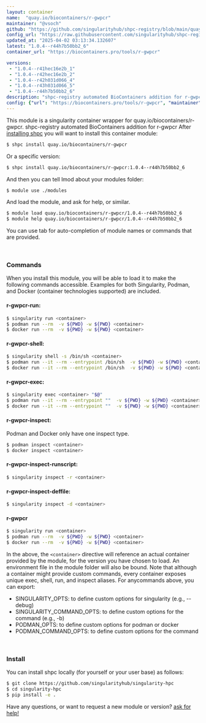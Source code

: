 ```yaml
---
layout: container
name:  "quay.io/biocontainers/r-gwpcr"
maintainer: "@vsoch"
github: "https://github.com/singularityhub/shpc-registry/blob/main/quay.io/biocontainers/r-gwpcr/container.yaml"
config_url: "https://raw.githubusercontent.com/singularityhub/shpc-registry/main/quay.io/biocontainers/r-gwpcr/container.yaml"
updated_at: "2025-04-02 03:13:34.132607"
latest: "1.0.4--r44h7b50bb2_6"
container_url: "https://biocontainers.pro/tools/r-gwpcr"

versions:
 - "1.0.4--r41hec16e2b_1"
 - "1.0.4--r42hec16e2b_2"
 - "1.0.4--r42h031d066_4"
 - "1.0.4--r43h031d066_5"
 - "1.0.4--r44h7b50bb2_6"
description: "shpc-registry automated BioContainers addition for r-gwpcr"
config: {"url": "https://biocontainers.pro/tools/r-gwpcr", "maintainer": "@vsoch", "description": "shpc-registry automated BioContainers addition for r-gwpcr", "latest": {"1.0.4--r44h7b50bb2_6": "sha256:9067868b11045c2d81c6be2d30cee329e65878b44aafba16574a5c4fe666fef4"}, "tags": {"1.0.4--r41hec16e2b_1": "sha256:7fbbf45b37dbb420197fa24ce0e357e5b451a9ffbd07fe891b3c3a02431de45e", "1.0.4--r42hec16e2b_2": "sha256:b0966e176075725c824f72fe88a275fbf48ea1fca2c68315dfa1f8f0555293e0", "1.0.4--r42h031d066_4": "sha256:ea0c4e6ebb482b1ed203fea1e5a64bbd0e59491b772ab2a259ca478cc2466b3a", "1.0.4--r43h031d066_5": "sha256:ca3c67d8009236446c4a266e1bb29b1affda58f3b84c24719eed89faac976f3f", "1.0.4--r44h7b50bb2_6": "sha256:9067868b11045c2d81c6be2d30cee329e65878b44aafba16574a5c4fe666fef4"}, "docker": "quay.io/biocontainers/r-gwpcr"}
---
```


This module is a singularity container wrapper for quay.io/biocontainers/r-gwpcr.
shpc-registry automated BioContainers addition for r-gwpcr
After [installing shpc](#install) you will want to install this container module:


```bash
$ shpc install quay.io/biocontainers/r-gwpcr
```

Or a specific version:

```bash
$ shpc install quay.io/biocontainers/r-gwpcr:1.0.4--r44h7b50bb2_6
```

And then you can tell lmod about your modules folder:

```bash
$ module use ./modules
```

And load the module, and ask for help, or similar.

```bash
$ module load quay.io/biocontainers/r-gwpcr/1.0.4--r44h7b50bb2_6
$ module help quay.io/biocontainers/r-gwpcr/1.0.4--r44h7b50bb2_6
```

You can use tab for auto-completion of module names or commands that are provided.

<br>

### Commands

When you install this module, you will be able to load it to make the following commands accessible.
Examples for both Singularity, Podman, and Docker (container technologies supported) are included.

#### r-gwpcr-run:

```bash
$ singularity run <container>
$ podman run --rm  -v ${PWD} -w ${PWD} <container>
$ docker run --rm  -v ${PWD} -w ${PWD} <container>
```

#### r-gwpcr-shell:

```bash
$ singularity shell -s /bin/sh <container>
$ podman run --it --rm --entrypoint /bin/sh  -v ${PWD} -w ${PWD} <container>
$ docker run --it --rm --entrypoint /bin/sh  -v ${PWD} -w ${PWD} <container>
```

#### r-gwpcr-exec:

```bash
$ singularity exec <container> "$@"
$ podman run --it --rm --entrypoint ""  -v ${PWD} -w ${PWD} <container> "$@"
$ docker run --it --rm --entrypoint ""  -v ${PWD} -w ${PWD} <container> "$@"
```

#### r-gwpcr-inspect:

Podman and Docker only have one inspect type.

```bash
$ podman inspect <container>
$ docker inspect <container>
```

#### r-gwpcr-inspect-runscript:

```bash
$ singularity inspect -r <container>
```

#### r-gwpcr-inspect-deffile:

```bash
$ singularity inspect -d <container>
```



#### r-gwpcr

```bash
$ singularity run <container>
$ podman run --rm  -v ${PWD} -w ${PWD} <container>
$ docker run --rm  -v ${PWD} -w ${PWD} <container>
```


In the above, the `<container>` directive will reference an actual container provided
by the module, for the version you have chosen to load. An environment file in the
module folder will also be bound. Note that although a container
might provide custom commands, every container exposes unique exec, shell, run, and
inspect aliases. For anycommands above, you can export:

 - SINGULARITY_OPTS: to define custom options for singularity (e.g., --debug)
 - SINGULARITY_COMMAND_OPTS: to define custom options for the command (e.g., -b)
 - PODMAN_OPTS: to define custom options for podman or docker
 - PODMAN_COMMAND_OPTS: to define custom options for the command

<br>

### Install

You can install shpc locally (for yourself or your user base) as follows:

```bash
$ git clone https://github.com/singularityhub/singularity-hpc
$ cd singularity-hpc
$ pip install -e .
```

Have any questions, or want to request a new module or version? [ask for help!](https://github.com/singularityhub/singularity-hpc/issues)